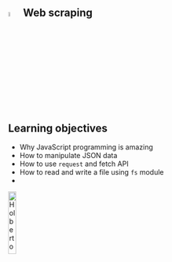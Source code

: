 ## <a  href="https://www.python.org/"> <img src="https://upload.wikimedia.org/wikipedia/commons/3/3b/Javascript_Logo.png" alt="JS Language" width=5%></img></a> Web scraping

## Learning objectives

-   Why JavaScript programming is amazing
-   How to manipulate JSON data
-   How to use  `request`  and fetch API
-   How to read and write a file using  `fs`  module
- 
<a> <img src="https://apply.holbertonschool.com/holberton-logo.png" alt="Holberton logo" width=18% heigth=18% ></img></a>
